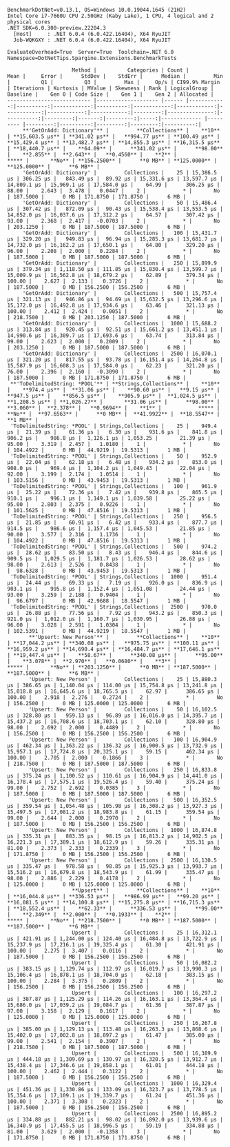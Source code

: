 
    BenchmarkDotNet=v0.13.1, OS=Windows 10.0.19044.1645 (21H2)
    Intel Core i7-7660U CPU 2.50GHz (Kaby Lake), 1 CPU, 4 logical and 2 physical cores
    .NET SDK=6.0.300-preview.22204.3
      [Host]     : .NET 6.0.4 (6.0.422.16404), X64 RyuJIT
      Job-WQKGXY : .NET 6.0.4 (6.0.422.16404), X64 RyuJIT

    EvaluateOverhead=True  Server=True  Toolchain=.NET 6.0  
    Namespace=DotNetTips.Spargine.Extensions.BenchmarkTests  

                         Method |          Categories | Count |        Mean |     Error |      StdDev |    StdErr |      Median |         Min |          Q1 |          Q3 |         Max |     Op/s | CI99.9% Margin | Iterations | Kurtosis | MValue | Skewness | Rank | LogicalGroup | Baseline |    Gen 0 | Code Size |    Gen 1 |    Gen 2 | Allocated |
    --------------------------- |-------------------- |------ |------------:|----------:|------------:|----------:|------------:|------------:|------------:|------------:|------------:|---------:|---------------:|-----------:|---------:|-------:|---------:|-----:|------------- |--------- |---------:|----------:|---------:|---------:|----------:|
         **'GetOrAdd: Dictionary'** |         **Collections** |    **10** | **15,603.5 μs** | **341.02 μs** |   **994.77 μs** | **100.49 μs** | **15,429.4 μs** | **13,482.7 μs** | **14,855.3 μs** | **16,315.5 μs** | **18,440.7 μs** |    **64.09** |      **341.02 μs** |      **98.00** |    **2.855** |  **2.643** |   **0.4560** |    **2** |            ***** |       **No** | **156.2500** |      **0 MB** | **125.0000** | **125.0000** |      **6 MB** |
         'GetOrAdd: Dictionary' |         Collections |    25 | 15,386.5 μs | 306.25 μs |   843.49 μs |  89.92 μs | 15,331.6 μs | 13,597.7 μs | 14,809.1 μs | 15,969.1 μs | 17,584.0 μs |    64.99 |      306.25 μs |      88.00 |    2.643 |  3.478 |   0.0447 |    2 |            * |       No | 187.5000 |      0 MB | 171.8750 | 171.8750 |      6 MB |
         'GetOrAdd: Dictionary' |         Collections |    50 | 15,486.4 μs | 307.42 μs |   872.09 μs |  90.43 μs | 15,538.4 μs | 13,553.5 μs | 14,852.0 μs | 16,037.6 μs | 17,312.2 μs |    64.57 |      307.42 μs |      93.00 |    2.368 |  2.417 |  -0.0703 |    2 |            * |       No | 203.1250 |      0 MB | 187.5000 | 187.5000 |      6 MB |
         'GetOrAdd: Dictionary' |         Collections |   100 | 15,431.7 μs | 329.20 μs |   949.83 μs |  96.94 μs | 15,285.3 μs | 13,681.7 μs | 14,732.0 μs | 16,162.2 μs | 17,650.1 μs |    64.80 |      329.20 μs |      96.00 |    2.208 |  2.000 |   0.2284 |    2 |            * |       No | 187.5000 |      0 MB | 187.5000 | 187.5000 |      6 MB |
         'GetOrAdd: Dictionary' |         Collections |   250 | 15,899.9 μs | 379.34 μs | 1,118.50 μs | 111.85 μs | 15,830.4 μs | 13,599.7 μs | 15,009.9 μs | 16,562.8 μs | 18,679.2 μs |    62.89 |      379.34 μs |     100.00 |    2.627 |  2.133 |   0.3726 |    2 |            * |       No | 187.5000 |      0 MB | 156.2500 | 156.2500 |      6 MB |
         'GetOrAdd: Dictionary' |         Collections |   500 | 15,757.4 μs | 321.13 μs |   946.86 μs |  94.69 μs | 15,632.5 μs | 13,296.6 μs | 15,172.0 μs | 16,492.8 μs | 17,934.6 μs |    63.46 |      321.13 μs |     100.00 |    2.412 |  2.424 |   0.0051 |    2 |            * |       No | 218.7500 |      0 MB | 203.1250 | 187.5000 |      6 MB |
         'GetOrAdd: Dictionary' |         Collections |  1000 | 15,688.2 μs | 313.84 μs |   920.45 μs |  92.51 μs | 15,661.2 μs | 13,451.1 μs | 14,990.6 μs | 16,309.7 μs | 17,693.6 μs |    63.74 |      313.84 μs |      99.00 |    2.623 |  2.000 |   0.2009 |    2 |            * |       No | 203.1250 |      0 MB | 187.5000 | 187.5000 |      6 MB |
         'GetOrAdd: Dictionary' |         Collections |  2500 | 16,070.1 μs | 321.20 μs |   817.55 μs |  93.78 μs | 16,151.4 μs | 14,264.8 μs | 15,587.9 μs | 16,608.3 μs | 17,584.0 μs |    62.23 |      321.20 μs |      76.00 |    2.396 |  2.160 |  -0.3090 |    2 |            * |       No | 187.5000 |      0 MB | 171.8750 | 171.8750 |      6 MB |
     **'ToDelimitedString: *POOL'** | **Strings,Collections** |    **10** |    **974.4 μs** |  **31.06 μs** |    **90.60 μs** |   **9.15 μs** |    **947.5 μs** |    **856.5 μs** |    **905.9 μs** |  **1,024.5 μs** |  **1,208.5 μs** | **1,026.27** |       **31.06 μs** |      **98.00** |    **3.060** |  **2.378** |   **0.9694** |    **1** |            ***** |       **No** |  **97.6563** |      **0 MB** |  **41.9922** |  **18.5547** |      **1 MB** |
     'ToDelimitedString: *POOL' | Strings,Collections |    25 |    949.4 μs |  21.39 μs |    61.36 μs |   6.30 μs |    931.6 μs |    841.8 μs |    906.2 μs |    986.8 μs |  1,126.1 μs | 1,053.25 |       21.39 μs |      95.00 |    3.319 |  2.457 |   1.0180 |    1 |            * |       No | 104.4922 |      0 MB |  44.9219 |  19.5313 |      1 MB |
     'ToDelimitedString: *POOL' | Strings,Collections |    50 |    952.9 μs |  22.04 μs |    62.18 μs |   6.48 μs |    934.2 μs |    853.0 μs |    908.0 μs |    969.4 μs |  1,104.2 μs | 1,049.43 |       22.04 μs |      92.00 |    3.199 |  2.174 |   1.0514 |    1 |            * |       No | 103.5156 |      0 MB |  43.9453 |  19.5313 |      1 MB |
     'ToDelimitedString: *POOL' | Strings,Collections |   100 |    961.9 μs |  25.22 μs |    72.36 μs |   7.42 μs |    939.8 μs |    865.5 μs |    910.1 μs |    996.1 μs |  1,149.1 μs | 1,039.58 |       25.22 μs |      95.00 |    2.803 |  2.375 |   0.9226 |    1 |            * |       No | 101.5625 |      0 MB |  47.8516 |  19.5313 |      1 MB |
     'ToDelimitedString: *POOL' | Strings,Collections |   250 |    956.5 μs |  21.85 μs |    60.91 μs |   6.42 μs |    933.4 μs |    877.7 μs |    914.5 μs |    986.6 μs |  1,157.4 μs | 1,045.53 |       21.85 μs |      90.00 |    3.577 |  2.316 |   1.1736 |    1 |            * |       No | 104.4922 |      0 MB |  47.8516 |  19.5313 |      1 MB |
     'ToDelimitedString: *POOL' | Strings,Collections |   500 |    974.2 μs |  28.62 μs |    83.50 μs |   8.43 μs |    946.4 μs |    844.6 μs |    909.5 μs |  1,029.5 μs |  1,181.7 μs | 1,026.53 |       28.62 μs |      98.00 |    2.613 |  2.526 |   0.8438 |    1 |            * |       No |  98.6328 |      0 MB |  43.9453 |  19.5313 |      1 MB |
     'ToDelimitedString: *POOL' | Strings,Collections |  1000 |    951.4 μs |  24.44 μs |    69.33 μs |   7.19 μs |    926.0 μs |    836.9 μs |    903.1 μs |    995.8 μs |  1,152.4 μs | 1,051.08 |       24.44 μs |      93.00 |    3.259 |  2.188 |   0.9404 |    1 |            * |       No |  96.6797 |      0 MB |  42.9688 |  18.5547 |      1 MB |
     'ToDelimitedString: *POOL' | Strings,Collections |  2500 |    970.0 μs |  26.88 μs |    77.56 μs |   7.92 μs |    943.2 μs |    850.3 μs |    921.0 μs |  1,012.0 μs |  1,160.7 μs | 1,030.95 |       26.88 μs |      96.00 |    3.028 |  2.591 |   1.0304 |    1 |            * |       No | 102.5391 |      0 MB |  44.9219 |  18.5547 |      1 MB |
           **'Upsert: New Person'** |         **Collections** |    **10** | **17,044.2 μs** | **340.08 μs** |   **975.75 μs** | **100.11 μs** | **16,959.2 μs** | **14,690.4 μs** | **16,484.7 μs** | **17,646.1 μs** | **19,447.4 μs** |    **58.67** |      **340.08 μs** |      **95.00** |    **3.078** |  **2.970** |   **0.0680** |    **3** |            ***** |       **No** | **203.1250** |      **0 MB** | **187.5000** | **187.5000** |      **6 MB** |
           'Upsert: New Person' |         Collections |    25 | 15,880.3 μs | 386.65 μs | 1,140.04 μs | 114.00 μs | 15,754.8 μs | 13,241.8 μs | 15,018.8 μs | 16,645.6 μs | 18,765.5 μs |    62.97 |      386.65 μs |     100.00 |    2.918 |  2.276 |   0.2724 |    2 |            * |       No | 156.2500 |      0 MB | 125.0000 | 125.0000 |      6 MB |
           'Upsert: New Person' |         Collections |    50 | 16,102.5 μs | 328.80 μs |   959.13 μs |  96.89 μs | 16,016.0 μs | 14,395.7 μs | 15,437.2 μs | 16,708.6 μs | 18,703.1 μs |    62.10 |      328.80 μs |      98.00 |    2.692 |  2.000 |   0.4489 |    2 |            * |       No | 156.2500 |      0 MB | 156.2500 | 156.2500 |      6 MB |
           'Upsert: New Person' |         Collections |   100 | 16,904.9 μs | 462.34 μs | 1,363.22 μs | 136.32 μs | 16,900.5 μs | 13,732.9 μs | 15,957.1 μs | 17,724.8 μs | 20,325.1 μs |    59.15 |      462.34 μs |     100.00 |    2.705 |  2.000 |   0.1866 |    3 |            * |       No | 218.7500 |      0 MB | 187.5000 | 187.5000 |      6 MB |
           'Upsert: New Person' |         Collections |   250 | 16,833.8 μs | 375.24 μs | 1,100.52 μs | 110.61 μs | 16,904.9 μs | 14,441.0 μs | 16,178.4 μs | 17,575.1 μs | 19,526.4 μs |    59.40 |      375.24 μs |      99.00 |    2.752 |  2.692 |   0.0385 |    3 |            * |       No | 187.5000 |      0 MB | 187.5000 | 187.5000 |      6 MB |
           'Upsert: New Person' |         Collections |   500 | 16,352.5 μs | 359.54 μs | 1,054.48 μs | 105.98 μs | 16,308.2 μs | 13,927.3 μs | 15,497.5 μs | 17,081.2 μs | 18,983.8 μs |    61.15 |      359.54 μs |      99.00 |    2.644 |  2.000 |   0.2970 |    2 |            * |       No | 187.5000 |      0 MB | 156.2500 | 156.2500 |      6 MB |
           'Upsert: New Person' |         Collections |  1000 | 16,874.8 μs | 335.31 μs |   883.35 μs |  98.15 μs | 16,813.2 μs | 14,902.5 μs | 16,221.3 μs | 17,389.1 μs | 18,612.9 μs |    59.26 |      335.31 μs |      81.00 |    2.373 |  2.333 |   0.2339 |    3 |            * |       No | 171.8750 |      0 MB | 156.2500 | 156.2500 |      6 MB |
           'Upsert: New Person' |         Collections |  2500 | 16,130.5 μs | 335.47 μs |   978.58 μs |  98.85 μs | 15,925.3 μs | 13,993.7 μs | 15,516.2 μs | 16,679.8 μs | 18,543.9 μs |    61.99 |      335.47 μs |      98.00 |    2.886 |  2.229 |   0.4178 |    2 |            * |       No | 125.0000 |      0 MB | 125.0000 | 125.0000 |      6 MB |
                         **Upsert** |         **Collections** |    **10** | **16,044.8 μs** | **336.53 μs** |   **986.99 μs** |  **99.20 μs** | **16,081.5 μs** | **14,100.8 μs** | **15,275.8 μs** | **16,715.3 μs** | **18,552.4 μs** |    **62.33** |      **336.53 μs** |      **99.00** |    **2.349** |  **2.000** |   **0.1933** |    **2** |            ***** |       **No** | **218.7500** |      **0 MB** | **187.5000** | **187.5000** |      **6 MB** |
                         Upsert |         Collections |    25 | 16,312.1 μs | 421.91 μs | 1,244.00 μs | 124.40 μs | 16,484.8 μs | 13,722.9 μs | 15,237.9 μs | 17,216.1 μs | 19,325.4 μs |    61.30 |      421.91 μs |     100.00 |    2.275 |  3.407 |   0.0116 |    2 |            * |       No | 187.5000 |      0 MB | 156.2500 | 156.2500 |      6 MB |
                         Upsert |         Collections |    50 | 16,082.2 μs | 383.15 μs | 1,129.74 μs | 112.97 μs | 16,019.7 μs | 13,990.3 μs | 15,106.4 μs | 16,878.1 μs | 18,704.0 μs |    62.18 |      383.15 μs |     100.00 |    2.284 |  3.375 |   0.2809 |    2 |            * |       No | 156.2500 |      0 MB | 156.2500 | 156.2500 |      6 MB |
                         Upsert |         Collections |   100 | 16,297.2 μs | 387.87 μs | 1,125.29 μs | 114.26 μs | 16,163.1 μs | 13,364.4 μs | 15,686.0 μs | 17,039.2 μs | 19,084.7 μs |    61.36 |      387.87 μs |      97.00 |    3.158 |  2.129 |   0.1617 |    2 |            * |       No | 125.0000 |      0 MB | 125.0000 | 125.0000 |      6 MB |
                         Upsert |         Collections |   250 | 16,267.8 μs | 385.00 μs | 1,129.13 μs | 113.48 μs | 16,263.3 μs | 13,868.6 μs | 15,402.0 μs | 17,002.8 μs | 18,897.2 μs |    61.47 |      385.00 μs |      99.00 |    2.541 |  2.154 |   0.3907 |    2 |            * |       No | 218.7500 |      0 MB | 187.5000 | 187.5000 |      6 MB |
                         Upsert |         Collections |   500 | 16,389.9 μs | 444.18 μs | 1,309.69 μs | 130.97 μs | 16,320.5 μs | 13,912.7 μs | 15,438.4 μs | 17,346.6 μs | 19,858.1 μs |    61.01 |      444.18 μs |     100.00 |    2.462 |  2.444 |   0.3122 |    2 |            * |       No | 187.5000 |      0 MB | 156.2500 | 156.2500 |      6 MB |
                         Upsert |         Collections |  1000 | 16,329.4 μs | 451.36 μs | 1,330.86 μs | 133.09 μs | 16,323.7 μs | 13,778.5 μs | 15,354.6 μs | 17,109.1 μs | 19,339.7 μs |    61.24 |      451.36 μs |     100.00 |    2.371 |  3.308 |   0.2323 |    2 |            * |       No | 187.5000 |      0 MB | 156.2500 | 156.2500 |      6 MB |
                         Upsert |         Collections |  2500 | 16,895.2 μs | 334.88 μs |   882.21 μs |  98.02 μs | 16,892.0 μs | 13,939.6 μs | 16,340.9 μs | 17,455.5 μs | 18,996.5 μs |    59.19 |      334.88 μs |      81.00 |    3.629 |  2.000 |  -0.1358 |    3 |            * |       No | 171.8750 |      0 MB | 171.8750 | 171.8750 |      6 MB |
